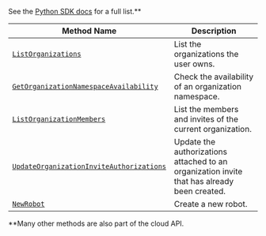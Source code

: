 See the [Python SDK docs](https://python.viam.dev/autoapi/viam/app/app_client/index.html#viam.app.app_client.AppClient) for a full list.**

Method Name | Description
----------- | -----------
[`ListOrganizations`](/program/apis/cloud/#listorganizations) | List the organizations the user owns.
[`GetOrganizationNamespaceAvailability`](/program/apis/cloud/#getorganizationnamespaceavailability) | Check the availability of an organization namespace.
[`ListOrganizationMembers`](/program/apis/cloud/#listorganizationmembers) | List the members and invites of the current organization.
[`UpdateOrganizationInviteAuthorizations`](/program/apis/cloud/#updateorganizationinviteauthorizations) | Update the authorizations attached to an organization invite that has already been created.
[`NewRobot`](/program/apis/cloud/# ) | Create a new robot.

**Many other methods are also part of the cloud API.
